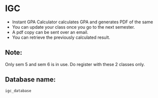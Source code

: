 # IGC

* Instant GPA Calculator calculates GPA and generates PDF of the same
* You can update your class once you go to the next semester.
* A pdf copy can be sent over an email.
* You can retrieve the previously calculated result.

## Note:

Only sem 5 and sem 6 is in use. Do register with these 2 classes only.

## Database name: 

```
igc_database
```